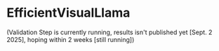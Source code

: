 # EfficientVisualLlama
(Validation Step is currently running, results isn't published yet [Sept. 2 2025], hoping within 2 weeks [still running])
